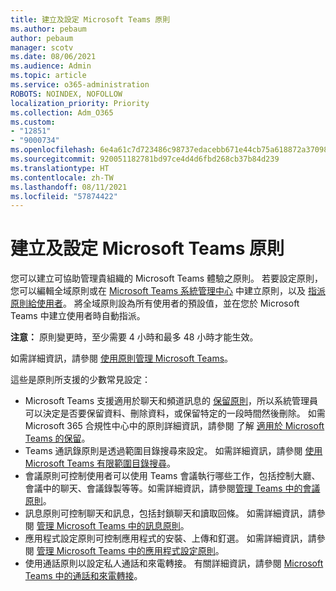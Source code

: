 ```yaml
---
title: 建立及設定 Microsoft Teams 原則
ms.author: pebaum
author: pebaum
manager: scotv
ms.date: 08/06/2021
ms.audience: Admin
ms.topic: article
ms.service: o365-administration
ROBOTS: NOINDEX, NOFOLLOW
localization_priority: Priority
ms.collection: Adm_O365
ms.custom:
- "12851"
- "9000734"
ms.openlocfilehash: 6e4a61c7d723486c98737edacebb671e44cb75a618872a37098642021aa70c38
ms.sourcegitcommit: 920051182781bd97ce4d4d6fbd268cb37b84d239
ms.translationtype: HT
ms.contentlocale: zh-TW
ms.lasthandoff: 08/11/2021
ms.locfileid: "57874422"
---
```

# <a name="create-and-configure-teams-policies"></a>建立及設定 Microsoft Teams 原則

您可以建立可協助管理貴組織的 Microsoft Teams 體驗之原則。 若要設定原則，您可以編輯全域原則或在 [Microsoft Teams 系統管理中心](https://admin.microsoft.com/) 中建立原則，以及 [指派原則給使用者](https://docs.microsoft.com/microsoftteams/assign-policies)。 將全域原則設為所有使用者的預設值，並在您於 Microsoft Teams 中建立使用者時自動指派。

**注意：** 原則變更時，至少需要 4 小時和最多 48 小時才能生效。 

如需詳細資訊，請參閱 [使用原則管理 Microsoft Teams](https://docs.microsoft.com/microsoftteams/manage-teams-with-policies)。

這些是原則所支援的少數常見設定：

- Microsoft Teams 支援適用於聊天和頻道訊息的 [保留原則](https://docs.microsoft.com/microsoftteams/retention-policies)，所以系統管理員可以決定是否要保留資料、刪除資料，或保留特定的一段時間然後刪除。 如需 Microsoft 365 合規性中心中的原則詳細資訊，請參閱 了解 [適用於 Microsoft Teams 的保留](https://docs.microsoft.com/microsoftteams/assign-policies)。
- Teams 通訊錄原則是透過範圍目錄搜尋來設定。 如需詳細資訊，請參閱 [使用 Microsoft Teams 有限範圍目錄搜尋](https://docs.microsoft.com/MicrosoftTeams/teams-scoped-directory-search)。
- 會議原則可控制使用者可以使用 Teams 會議執行哪些工作，包括控制大廳、會議中的聊天、會議錄製等等。如需詳細資訊，請參閱[管理 Teams 中的會議原則](https://docs.microsoft.com/microsoftteams/meeting-policies-in-teams)。
- 訊息原則可控制聊天和訊息，包括封鎖聊天和讀取回條。 如需詳細資訊，請參閱 [管理 Microsoft Teams 中的訊息原則](https://docs.microsoft.com/microsoftteams/messaging-policies-in-teams)。
- 應用程式設定原則可控制應用程式的安裝、上傳和釘選。 如需詳細資訊，請參閱 [管理 Microsoft Teams 中的應用程式設定原則](https://docs.microsoft.com/MicrosoftTeams/teams-app-setup-policies)。
- 使用通話原則以設定私人通話和來電轉接。 有關詳細資訊，請參閱 [Microsoft Teams 中的通話和來電轉接](https://docs.microsoft.com/MicrosoftTeams/teams-calling-policy)。

